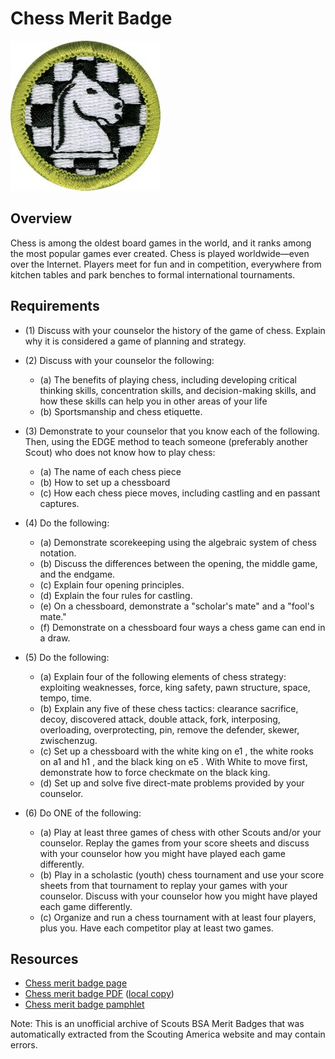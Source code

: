 

# Chess Merit Badge

![Chess Merit Badge](images/chess-merit-badge.jpg)

## Overview



Chess is among the oldest board games in the world, and it ranks among the most popular games ever created. Chess is played worldwide—even over the Internet. Players meet for fun and in competition, everywhere from kitchen tables and park benches to formal international tournaments.

## Requirements

* (1) Discuss with your counselor the history of the game of chess. Explain why it is considered a game of planning and strategy.
* (2) Discuss with your counselor the following:
    * (a) The benefits of playing chess, including developing critical thinking skills, concentration skills, and decision-making skills, and how these skills can help you in other areas of your life
    * (b) Sportsmanship and chess etiquette.


* (3) Demonstrate to your counselor that you know each of the following. Then, using the EDGE method to teach someone (preferably another Scout) who does not know how to play chess:
    * (a) The name of each chess piece
    * (b) How to set up a chessboard
    * (c) How each chess piece moves, including castling and en passant captures.


* (4) Do the following:
    * (a) Demonstrate scorekeeping using the algebraic system of chess notation.
    * (b) Discuss the differences between the opening, the middle game, and the endgame.
    * (c) Explain four opening principles.
    * (d) Explain the four rules for castling.
    * (e) On a chessboard, demonstrate a "scholar's mate" and a "fool's mate."
    * (f) Demonstrate on a chessboard four ways a chess game can end in a draw.


* (5) Do the following:
    * (a) Explain four of the following elements of chess strategy: exploiting weaknesses, force, king safety, pawn structure, space, tempo, time.
    * (b) Explain any five of these chess tactics: clearance sacrifice, decoy, discovered attack, double attack, fork, interposing, overloading, overprotecting, pin, remove the defender, skewer, zwischenzug.
    * (c) Set up a chessboard with the white king on e1 , the white rooks on a1 and h1 , and the black king on e5 . With White to move first, demonstrate how to force checkmate on the black king.
    * (d) Set up and solve five direct-mate problems provided by your counselor.


* (6) Do ONE of the following:
    * (a) Play at least three games of chess with other Scouts and/or your counselor. Replay the games from your score sheets and discuss with your counselor how you might have played each game differently.
    * (b) Play in a scholastic (youth) chess tournament and use your score sheets from that tournament to replay your games with your counselor. Discuss with your counselor how you might have played each game differently.
    * (c) Organize and run a chess tournament with at least four players, plus you. Have each competitor play at least two games.




## Resources

- [Chess merit badge page](https://www.scouting.org/merit-badges/chess/)
- [Chess merit badge PDF](https://filestore.scouting.org/filestore/Merit_Badge_ReqandRes/Pamphlets/Chess_2025.pdf) ([local copy](files/chess-merit-badge.pdf))
- [Chess merit badge pamphlet](https://www.scoutshop.org/chess-merit-badge-pamphlet-660204.html)

Note: This is an unofficial archive of Scouts BSA Merit Badges that was automatically extracted from the Scouting America website and may contain errors.